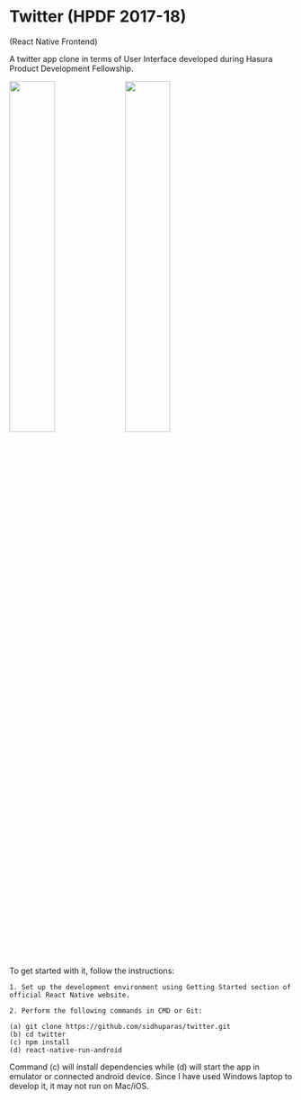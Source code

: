 # Twitter (HPDF 2017-18)

(React Native Frontend)

A twitter app clone in terms of User Interface developed during Hasura Product Development Fellowship.

<img src="https://github.com/sidhuparas/twitter/blob/master/home.png" width=40%>   <img src="https://github.com/sidhuparas/twitter/blob/master/drawer.png" width=40%>

To get started with it, follow the instructions:

```
1. Set up the development environment using Getting Started section of official React Native website.

2. Perform the following commands in CMD or Git:

(a) git clone https://github.com/sidhuparas/twitter.git
(b) cd twitter
(c) npm install
(d) react-native-run-android
```
Command (c) will install dependencies while (d) will start the app in emulator or connected android device. Since I have used Windows laptop to develop it, it may not run on Mac/iOS.
